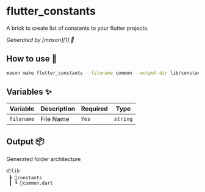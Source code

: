 # flutter_constants

A brick to create list of constants to your flutter projects.

_Generated by [mason][1] 🧱_

## How to use 🚀

```sh
mason make flutter_constants --filename common --output-dir lib/constants/
```

## Variables ✨

| Variable | Description                | Required   | Type     |
| -------- | -------------------------- | ---------- | -------- |
| `filename`   | File Name              | `Yes`      | `string` |


## Output 📦

Generated folder architecture
```
📦lib
 ┣ 📂constants
 ┃ ┗ 📜common.dart
 ```